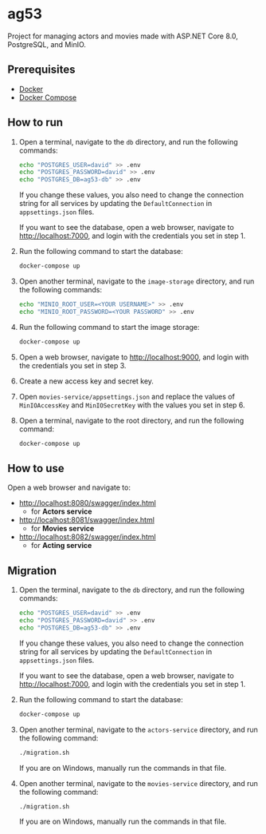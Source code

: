 # ag53

Project for managing actors and movies made with ASP.NET Core 8.0, PostgreSQL, and MinIO.

## Prerequisites

- [Docker](https://www.docker.com/)
- [Docker Compose](https://docs.docker.com/compose/)

## How to run

1. Open a terminal, navigate to the `db` directory, and run the following commands:
   ```bash
   echo "POSTGRES_USER=david" >> .env
   echo "POSTGRES_PASSWORD=david" >> .env
   echo "POSTGRES_DB=ag53-db" >> .env
   ```
   If you change these values, you also need to change the connection string for all services by updating
   the `DefaultConnection` in `appsettings.json` files.

   If you want to see the database, open a web browser, navigate to [http://localhost:7000](http://localhost:7000), and
   login with the credentials you set in step 1.
2. Run the following command to start the database:
   ```bash
   docker-compose up
   ```

3. Open another terminal, navigate to the `image-storage` directory, and run the following commands:
   ```bash
   echo "MINIO_ROOT_USER=<YOUR USERNAME>" >> .env
   echo "MINIO_ROOT_PASSWORD=<YOUR PASSWORD" >> .env
   ```
4. Run the following command to start the image storage:
    ```bash
   docker-compose up
    ```
5. Open a web browser, navigate to [http://localhost:9000](http://localhost:9000), and login with the credentials you
   set in step 3.
6. Create a new access key and secret key.
7. Open `movies-service/appsettings.json` and replace the values of `MinIOAccessKey` and `MinIOSecretKey` with the
   values you set in step 6.
8. Open a terminal, navigate to the root directory, and run the following command:
   ```bash
   docker-compose up
   ```

## How to use

Open a web browser and navigate to:

- [http://localhost:8080/swagger/index.html](http://localhost:8080/swagger/index.html)
    - for **Actors service**
- [http://localhost:8081/swagger/index.html](http://localhost:8081/swagger/index.html)
    - for **Movies service**
- [http://localhost:8082/swagger/index.html](http://localhost:8082/swagger/index.html)
    - for **Acting service**

## Migration

1. Open the terminal, navigate to the `db` directory, and run the following commands:
   ```bash
   echo "POSTGRES_USER=david" >> .env
   echo "POSTGRES_PASSWORD=david" >> .env
   echo "POSTGRES_DB=ag53-db" >> .env
   ```
   If you change these values, you also need to change the connection string for all services by updating
   the `DefaultConnection` in `appsettings.json` files.

   If you want to see the database, open a web browser, navigate to [http://localhost:7000](http://localhost:7000), and
   login with the credentials you set in step 1.
2. Run the following command to start the database:
   ```bash
   docker-compose up
   ```
3. Open another terminal, navigate to the `actors-service` directory, and run the following command:
   ```bash
   ./migration.sh
   ```
   If you are on Windows, manually run the commands in that file.
4. Open another terminal, navigate to the `movies-service` directory, and run the following command:
   ```bash
   ./migration.sh
   ```
   If you are on Windows, manually run the commands in that file.
